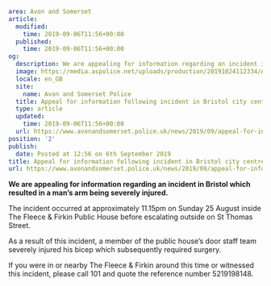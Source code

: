 ```yaml
area: Avon and Somerset
article:
  modified:
    time: 2019-09-06T11:56+00:00
  published:
    time: 2019-09-06T11:56+00:00
og:
  description: We are appealing for information regarding an incident in Bristol which resulted in a man&rsquo;s arm being severely injured.
  image: https://media.aspolice.net/uploads/production/20191024112334/Appeal.jpg
  locale: en_GB
  site:
    name: Avon and Somerset Police
  title: Appeal for information following incident in Bristol city centre | Avon and Somerset Police
  type: article
  updated:
    time: 2019-09-06T11:56+00:00
  url: https://www.avonandsomerset.police.uk/news/2019/09/appeal-for-information-following-incident-in-bristol-city-centre/
position: '2'
publish:
  date: Posted at 12:56 on 6th September 2019
title: Appeal for information following incident in Bristol city centre | Avon and Somerset Police
url: https://www.avonandsomerset.police.uk/news/2019/09/appeal-for-information-following-incident-in-bristol-city-centre/
```

**We are appealing for information regarding an incident in Bristol which resulted in a man’s arm being severely injured.**

The incident occurred at approximately 11.15pm on Sunday 25 August inside The Fleece & Firkin Public House before escalating outside on St Thomas Street.

As a result of this incident, a member of the public house’s door staff team severely injured his bicep which subsequently required surgery.

If you were in or nearby The Fleece & Firkin around this time or witnessed this incident, please call 101 and quote the reference number 5219198148.
